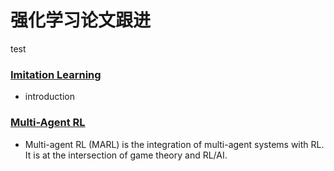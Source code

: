 # 强化学习论文跟进
test
### [Imitation Learning](https://github.com/PaperCommunity/Reinforcement-Learning/tree/master/ImitationLearning)
- introduction

### [Multi-Agent RL](https://github.com/PaperCommunity/Reinforcement-Learning/tree/master/Multi-Agent)
- Multi-agent RL (MARL) is the integration of multi-agent systems with RL. It is at the intersection of
game theory and RL/AI.
